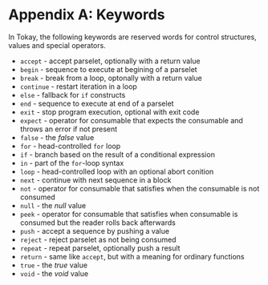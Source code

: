 # Appendix A: Keywords

In Tokay, the following keywords are reserved words for control structures, values and special operators.

- `accept` - accept parselet, optionally with a return value
- `begin` - sequence to execute at begining of a parselet
- `break` - break from a loop, optonally with a return value
- `continue` - restart iteration in a loop
- `else` - fallback for `if` constructs
- `end` - sequence to execute at end of a parselet
- `exit` - stop program execution, optional with exit code
- `expect` - operator for consumable that expects the consumable and throws an error if not present
- `false` - the *false* value
- `for` - head-controlled `for` loop
- `if` - branch based on the result of a conditional expression
- `in` - part of the `for`-loop syntax
- `loop` - head-controlled loop with an optional abort conition
- `next` - continue with next sequence in a block
- `not` - operator for consumable that satisfies when the consumable is not consumed
- `null` - the *null* value
- `peek` - operator for consumable that satisfies when consumable is consumed but the reader rolls back afterwards
- `push` - accept a sequence by pushing a value
- `reject` - reject parselet as not being consumed
- `repeat` - repeat parselet, optionally push a result
- `return` - same like `accept`, but with a meaning for ordinary functions
- `true` - the *true* value
- `void` - the *void* value

